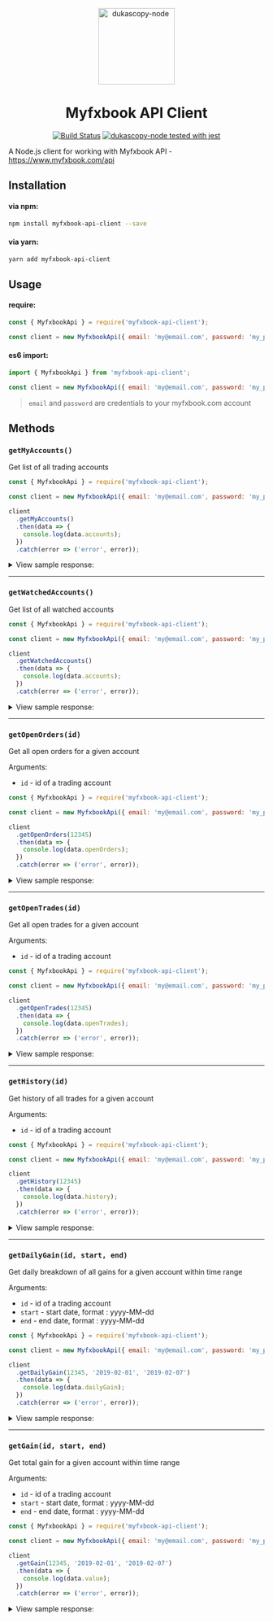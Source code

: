 <p align="center"><img width="150" src="https://github.com/Leo4815162342/myfxbook-api-client/blob/master/myfxbook-api-client-logo.png?raw=true" alt="dukascopy-node"></p>

<h1 align="center">Myfxbook API Client</h1>

<p align="center">
  <a href="https://api.travis-ci.org/Leo4815162342/dukascopy-node.svg?branch=master"><img src="https://api.travis-ci.org/Leo4815162342/dukascopy-node.svg?branch=master" alt="Build Status"></a>
  <a href="https://github.com/facebook/jest"><img src="https://img.shields.io/badge/tested_with-jest-99424f.svg" alt="dukascopy-node tested with jest"></a>
</p>

A Node.js client for working with Myfxbook API - https://www.myfxbook.com/api

## Installation

#### via npm:

```bash
npm install myfxbook-api-client --save
```

#### via yarn:

```bash
yarn add myfxbook-api-client
```

## Usage

#### require:

```javascript
const { MyfxbookApi } = require('myfxbook-api-client');

const client = new MyfxbookApi({ email: 'my@email.com', password: 'my_password' });
```

#### es6 import:

```javascript
import { MyfxbookApi } from 'myfxbook-api-client';

const client = new MyfxbookApi({ email: 'my@email.com', password: 'my_password' });
```

> `email` and `password` are credentials to your myfxbook.com account

## Methods

### **`getMyAccounts()`**

Get list of all trading accounts

```javascript
const { MyfxbookApi } = require('myfxbook-api-client');

const client = new MyfxbookApi({ email: 'my@email.com', password: 'my_password' });

client
  .getMyAccounts()
  .then(data => {
    console.log(data.accounts);
  })
  .catch(error => ('error', error));
```

<details><summary>View sample response:</summary>
<p>
  
```json
{
  "error": false,
  "message": "",
  "accounts": [
    {
      "id": 12345,
      "name": "Holy Grail",
      "description": "Super duper MA+CCI trading system.",
      "accountId": 1013230,
      "gain": 8.92,
      "absGain": 8.92,
      "daily": "0.04",
      "monthly": "1.25",
      "withdrawals": 0,
      "deposits": 10000,
      "interest": 11.1,
      "profit": 892.45,
      "balance": 10892.45,
      "drawdown": 53.53,
      "equity": 10892.45,
      "equityPercent": 100,
      "demo": true,
      "lastUpdateDate": "03/01/2010 10:14",
      "creationDate": "08/06/2009 08:13",
      "firstTradeDate": "04/21/2008 12:18",
      "tracking": 21,
      "views": 549,
      "commission": 0,
      "currency": "USD",
      "profitFactor": 0.3,
      "pips": 81.2,
      "invitationUrl": "http://www.myfxbook.com/members/john101/anyone/347/SDa45X5TSkdIsXg8",
      "server": {
        "name": "Alpari UK"
      }
    }
  ]
}
```

</p>
</details>

---

### **`getWatchedAccounts()`**

Get list of all watched accounts

```javascript
const { MyfxbookApi } = require('myfxbook-api-client');

const client = new MyfxbookApi({ email: 'my@email.com', password: 'my_password' });

client
  .getWatchedAccounts()
  .then(data => {
    console.log(data.accounts);
  })
  .catch(error => ('error', error));
```

<details><summary>View sample response:</summary>
<p>
  
```json
{
  "error": false,
  "message": "",
  "accounts": [
    {
      "name": "Holy Grail",
      "gain": 8.92,
      "drawdown": 53.53,
      "demo": true,
      "change": 1.53,
    }
  ]
}
```

</p>
</details>

---

### **`getOpenOrders(id)`**

Get all open orders for a given account

Arguments:

- `id` - id of a trading account

```javascript
const { MyfxbookApi } = require('myfxbook-api-client');

const client = new MyfxbookApi({ email: 'my@email.com', password: 'my_password' });

client
  .getOpenOrders(12345)
  .then(data => {
    console.log(data.openOrders);
  })
  .catch(error => ('error', error));
```

<details><summary>View sample response:</summary>
<p>
  
```json
{
 "error": false,
 "message": "",
 "openOrders": [
  {
   "openTime": "03/01/2010 13:52",
   "symbol": "GBPUSD",
   "action": "Sell Limit",
   "sizing": {
    "type": "lots",
    "value": "0.08"
   },
   "openPrice": 1.4932,
   "tp": 1.4882,
   "sl": 0,
   "comment":"Best trade ever"
  }
 ]
}
```

</p>
</details>

---

### **`getOpenTrades(id)`**

Get all open trades for a given account

Arguments:

- `id` - id of a trading account

```javascript
const { MyfxbookApi } = require('myfxbook-api-client');

const client = new MyfxbookApi({ email: 'my@email.com', password: 'my_password' });

client
  .getOpenTrades(12345)
  .then(data => {
    console.log(data.openTrades);
  })
  .catch(error => ('error', error));
```

<details><summary>View sample response:</summary>
<p>
  
```json
{
 "error": false,
 "message": "",
 "openOrders": [
  {
   "openTime": "03/01/2010 13:52",
   "symbol": "GBPUSD",
   "action": "Sell Limit",
   "sizing": {
    "type": "lots",
    "value": "0.08"
   },
   "openPrice": 1.4932,
   "tp": 1.4882,
   "sl": 0,
   "comment":"Best trade ever"
  }
 ]
}
```

</p>
</details>

---

### **`getHistory(id)`**

Get history of all trades for a given account

Arguments:

- `id` - id of a trading account

```javascript
const { MyfxbookApi } = require('myfxbook-api-client');

const client = new MyfxbookApi({ email: 'my@email.com', password: 'my_password' });

client
  .getHistory(12345)
  .then(data => {
    console.log(data.history);
  })
  .catch(error => ('error', error));
```

<details><summary>View sample response:</summary>
<p>
  
```json
{
 "error": false,
 "message": "",
 "history": [
  {
   "openTime": "03/01/2010 14:13",
   "closeTime": "03/01/2010 15:26",
   "symbol": "GBPUSD",
   "action": "Buy Limit",
   "sizing": {
    "type": "lots",
    "value": "0.04"
   },
   "openPrice": 1.4831,
   "closePrice": 1.4934,
   "tp": 1.4881,
   "sl": 0,
   "comment":"best trade ever",
   "pips": 0,
   "profit": 0,
   "interest": 12.1,
   "commission": 0
  }
 ]
}
```

</p>
</details>

---

### **`getDailyGain(id, start, end)`**

Get daily breakdown of all gains for a given account within time range

Arguments:

- `id` - id of a trading account
- `start` - start date, format : yyyy-MM-dd
- `end` - end date, format : yyyy-MM-dd

```javascript
const { MyfxbookApi } = require('myfxbook-api-client');

const client = new MyfxbookApi({ email: 'my@email.com', password: 'my_password' });

client
  .getDailyGain(12345, '2019-02-01', '2019-02-07')
  .then(data => {
    console.log(data.dailyGain);
  })
  .catch(error => ('error', error));
```

<details><summary>View sample response:</summary>
<p>
  
```json
{
 "error": false,
 "message": "",
 "dailyGain":  [
  [{
   "date": "02/01/2010",
   "value": 0.07,
   "profit": 0.03
  }]
 ]
}
```

</p>
</details>

---

### **`getGain(id, start, end)`**

Get total gain for a given account within time range

Arguments:

- `id` - id of a trading account
- `start` - start date, format : yyyy-MM-dd
- `end` - end date, format : yyyy-MM-dd

```javascript
const { MyfxbookApi } = require('myfxbook-api-client');

const client = new MyfxbookApi({ email: 'my@email.com', password: 'my_password' });

client
  .getGain(12345, '2019-02-01', '2019-02-07')
  .then(data => {
    console.log(data.value);
  })
  .catch(error => ('error', error));
```

<details><summary>View sample response:</summary>
<p>
  
```json
{
 "error": false,
 "message": "",
 "value": 86.69
}
```

</p>
</details>
